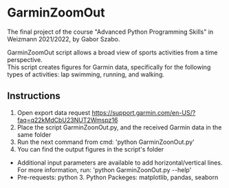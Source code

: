 # GarminZoomOut
The final project of the course "Advanced Python Programming Skills" in Weizmann 2021/2022, by Gabor Szabo.

GarminZoomOut script allows a broad view of sports activities from a time perspective.  
This script creates figures for Garmin data, specifically for the following types of activities: lap swimming, running, and walking.

## Instructions
1. Open export data request https://support.garmin.com/en-US/?faq=q22kMdCbU23NUT2Wmspz16
2. Place the script GarminZoonOut.py, and the received Garmin data in the same folder
3. Run the next command from cmd:
    'python GarminZoonOut.py'
4. You can find the output figures in the script's folder

- Additional input parameters are available to add horizontal/vertical lines. For more information, run: 
    'python GarminZoonOut.py --help'
- Pre-requests: python 3. Python Packeges: matplotlib, pandas, seaborn

